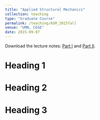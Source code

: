 ```yaml
---
title: "Applied Structural Mechanics"
collection: teaching
type: "Graduate Course"
permalink: /teaching/ASM_2015fall
venue: "UMN, CEGE"
date: 2015-09-07
---
```


Download the lecture notes: [Part I](https://www.researchgate.net/publication/373871067_Hand-written_Lecture_Notes_on_Applied_Structural_Mechanics_Part_I) and [Part II](https://www.researchgate.net/publication/373871086_Hand-written_Lecture_Notes_on_Applied_Structural_Mechanics_Part_II).

Heading 1
======

Heading 2
======

Heading 3
======
